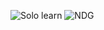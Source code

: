 ![Solo learn](https://user-images.githubusercontent.com/98869857/152691474-888f63c6-011e-4827-beea-df3e1ad9b3b9.jpg)
![NDG](https://user-images.githubusercontent.com/98869857/152692936-42f1106c-1420-41ba-bdd0-09bb737830bb.png)
